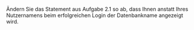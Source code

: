 Ändern Sie das Statement aus Aufgabe 2.1 so ab, dass Ihnen anstatt Ihres Nutzernamens beim erfolgreichen Login der Datenbankname angezeigt wird.

>>
